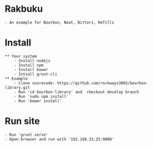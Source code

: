 # Rakbuku
	- An example for Bourbon, Neat, Bitters, Refills
# Install
	** Your system
		- Install nodejs
		- Install npm
		- Install bower
		- Intsall grunt-cli
	** Example 
		- Clone sourecode: https://github.com/rockways3002/bourbon-library.git
		- Run 'cd bourbon-library' and  checkout develop branch
		- Run 'sudo npm install'
		- Run 'bower install'
# Run site
	- Run 'grunt serve'
	- Open browser and run with '192.168.33.25:9000'